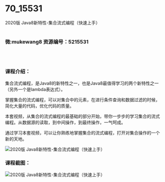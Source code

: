 # 70_15531
2020版 Java8新特性-集合流式编程（快速上手）
<br/></br>
<h3>微:mukewang8 资源编号：5215531</h3>
<br/></br>
<h3>课程介绍：</h3>
<p><a title="查看与 集合流式编程 相关的文章" target="_blank">集合流式编程</a>，是Java8的新特性之一，也是Java8最值得学习的两个新特性之一（另外一个是lambda表达式）。</p>
<p>掌握集合的流式编程，可以对集合中的元素，在进行条件查询和数据过滤的时候，简化大量的代码，优化代码的质量。</p>
<p>本套视频，从集合的流式编程的最基础的部分开始，带你一步步的学习集合的流式编程。从数据源的读取，到中间操作，到最终操作，一气呵成。</p>
<p>通过学习本套视频，可以让你熟练地掌握集合的流式编程，打开对集合操作的一个新的天地。</p>
<p><img src="https://www.ko996.com/wp-content/uploads/img/2020/10/2-9.png" alt="2020版 Java8新特性-集合流式编程（快速上手）"></p>
<div class="info-desc">
<h3>课程截图：</h3>
<p><img src="https://www.ko996.com/wp-content/uploads/img/2020/10/1-11.png" alt="2020版 Java8新特性-集合流式编程（快速上手）"></p>


			
</div>
